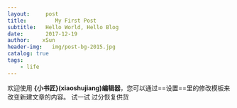 ```yaml
---
layout:     post                                
title:         My First Post                    
subtitle:   Hello World, Hello Blog  
date:       2017-12-19                    
author:    xSun                  
header-img:   img/post-bg-2015.jpg   
catalog: true                    
tags:                              
    - life
---
```



欢迎使用 **{小书匠}(xiaoshujiang)编辑器**，您可以通过==设置==里的修改模板来改变新建文章的内容。
试一试
过分恢复供货